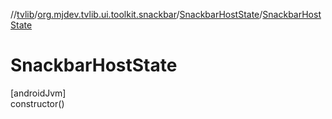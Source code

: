 //[tvlib](../../../index.md)/[org.mjdev.tvlib.ui.toolkit.snackbar](../index.md)/[SnackbarHostState](index.md)/[SnackbarHostState](-snackbar-host-state.md)

# SnackbarHostState

[androidJvm]\
constructor()
